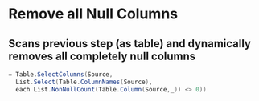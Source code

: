 # Remove all Null Columns
## Scans previous step (as table) and dynamically removes all completely null columns

```c#
= Table.SelectColumns(Source, 
  List.Select(Table.ColumnNames(Source), 
  each List.NonNullCount(Table.Column(Source,_)) <> 0))
```
